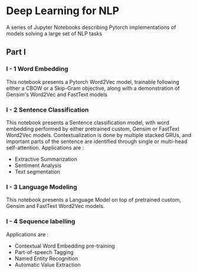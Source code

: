 # Deep Learning for NLP
A series of Jupyter Notebooks describing Pytorch implementations of models solving a large set of NLP tasks


## Part I 

### I - 1 Word Embedding 

This notebook presents a Pytorch Word2Vec model, trainable following either a CBOW or a Skip-Gram objective, along with a demonstration of Gensim's Word2Vec and FastText models

### I - 2 Sentence Classification

This notebook presents a Sentence classification model, with word embedding performed by either pretrained custom, Gensim or FastText Word2Vec models. Contextualization is done by multiple stacked GRUs, and important parts of the sentence are identified through single or multi-head self-attention. Applications are :
    
 - Extractive Summarization
 - Sentiment Analysis
 - Text segmentation


### I - 3 Language Modeling

This notebook presents a Language Model on top of pretrained custom, Gensim and FastText Word2Vec models.


### I - 4 Sequence labelling

Applications are :
    
 - Contextual Word Embedding pre-training
 - Part-of-speech Tagging
 - Named Entity Recognition
 - Automatic Value Extraction
    
